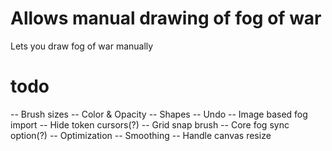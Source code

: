 # Allows manual drawing of fog of war
Lets you draw fog of war manually

# todo
-- Brush sizes
-- Color & Opacity
-- Shapes
-- Undo
-- Image based fog import
-- Hide token cursors(?)
-- Grid snap brush
-- Core fog sync option(?)
-- Optimization
-- Smoothing
-- Handle canvas resize
